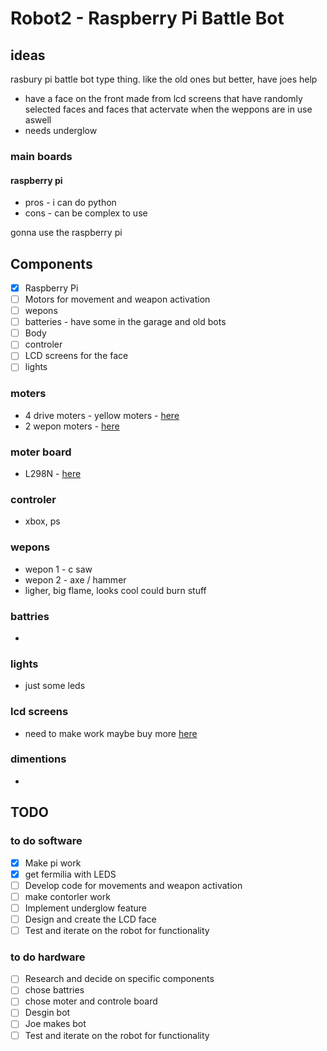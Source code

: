 # Robot2 - Raspberry Pi Battle Bot

## ideas 
rasbury pi battle bot type thing. like the old ones but better, have joes help 
- have a face on the front made from lcd screens that have randomly selected faces and faces that actervate when the weppons are in use aswell
- needs underglow

### main boards
#### raspberry pi 
- pros - i can do python
- cons - can be complex to use

gonna use the raspberry pi

## Components
- [x] Raspberry Pi
- [ ] Motors for movement and weapon activation
- [ ] wepons 
- [ ] batteries - have some in the garage and old bots
- [ ] Body
- [ ] controler
- [ ] LCD screens for the face
- [ ] lights

### moters 
- 4 drive moters - yellow moters - [here](https://thepihut.com/products/dc-gearbox-motor-tt-motor-200rpm-3-to-6vdc)
- 2 wepon moters - [here](http://www.kyle-seaford.co.uk/)

### moter board 
- L298N - [here](https://thepihut.com/products/l298n-motor-stepper-driver?variant=31985562550334&currency=GBP&utm_medium=product_sync&utm_source=google&utm_content=sag_organic&utm_campaign=sag_organic&gad_source=1&gclid=CjwKCAiAuYuvBhApEiwAzq_YiQP_dD8LBw_XjnlppSZOwdWFIbAJQSApgeaOUpGNBAz5ulBfAQGCDhoCdPAQAvD_BwE#product-reviews)

### controler
- xbox, ps 

### wepons 
- wepon 1 - c saw
- wepon 2 - axe / hammer
- ligher, big flame, looks cool could burn stuff 

### battries
- 

### lights 
- just some leds

### lcd screens 
- need to make work maybe buy more [here](https://www.winstar.com.tw/products/character-lcd-display-module/dot-matrix-lcd-module.html)

### dimentions 
- 

## TODO
### to do software 
- [x] Make pi work
- [x] get fermilia with LEDS 
- [ ] Develop code for movements and weapon activation
- [ ] make contorler work 
- [ ] Implement underglow feature
- [ ] Design and create the LCD face
- [ ] Test and iterate on the robot for functionality

### to do hardware 
- [ ] Research and decide on specific components
- [ ] chose battries 
- [ ] chose moter and controle board
- [ ] Desgin bot
- [ ] Joe makes bot
- [ ] Test and iterate on the robot for functionality

